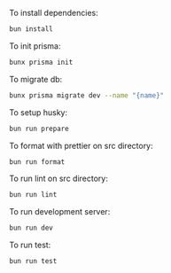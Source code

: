 To install dependencies:

```sh
bun install
```

To init prisma:

```sh
bunx prisma init
```

To migrate db:

```sh
bunx prisma migrate dev --name "{name}"
```

To setup husky:

```sh
bun run prepare
```

To format with prettier on src directory:

```sh
bun run format
```

To run lint on src directory:

```sh
bun run lint
```

To run development server:

```sh
bun run dev
```

To run test:

```sh
bun run test
```




